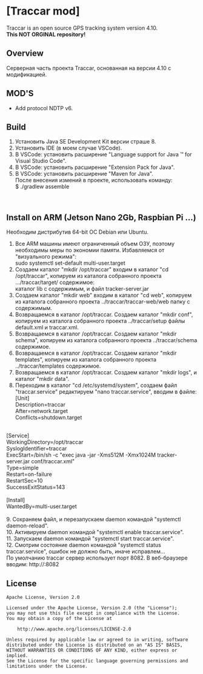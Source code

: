 # [Traccar mod]
Traccar is an open source GPS tracking system version 4.10. <br/>
<b>This NOT ORGINAL repository!</b><br/>

## Overview
Серверная часть проекта Traccar, основанная на версии 4.10 с модификацией.

## MOD'S

 -  Add protocol NDTP v6.

## Build
1. Установить Java SE Development Kit версии страше 8. <br/>
2. Установить IDE (в моем случае VSCode). <br/>
3. В VSCode: установить расширение "Language support for Java ™ for Visual Studio Code". <br/>
4. В VSCode: установить расширение "Extension Pack for Java". <br/>
5. В VSCode: установить расширение "Maven for Java". <br/>
После внесения измений в проекте, использовать команду: <br/>
$ ./gradlew assemble
<br/>

## Install on ARM (Jetson Nano 2Gb, Raspbian Pi ...)
Необходим дистрибутив 64-bit ОС Debian или Ubuntu.<br/>
1. Все ARM машины имеют ограниченный объем ОЗУ, поэтому необходимы меры по экономии памяти. Избавляемся от "визуального режима":<br/>
sudo systemctl set-default multi-user.target<br/>
2. Создаем каталог "mkdir /opt/traccar" входим в каталог "cd /opt/traccar", копируем из каталога собранного проекта .../traccar/target/ содержимое:<br/>
каталог lib с содержимым, и файл tracker-server.jar <br/>
3. Создаем каталог "mkdir web" входим в каталог "cd web", копируем из каталога собранного проекта ../traccar/traccar-web/web папку с содержимым.<br/>
4. Возвращаемся в каталог /opt/traccar. Создаем каталог "mkdir conf", копируем из каталога собранного проекта ../traccar/setup файлы default.xml и traccar.xml.<br/>
5. Возвращаемся в каталог /opt/traccar. Создаем каталог "mkdir schema", копируем из каталога собранного проекта ../traccar/schema содержимое.<br/>
6. Возвращаемся в каталог /opt/traccar. Создаем каталог "mkdir templates", копируем из каталога собранного проекта ../traccar/templates содержимое.<br/>
7. Возвращаемся в каталог /opt/traccar. Создаем каталог "mkdir logs", и каталог "mkdir data".<br/>
8. Переходим в каталог "cd /etc/systemd/system", создаем файл "traccar.service" редактируем "nano traccar.service", вводим в файле: <br/>
[Unit]<br/>
Description=traccar<br/>
After=network.target<br/>
Conflicts=shutdown.target<br/>
<br/>
[Service]<br/>
WorkingDirectory=/opt/traccar<br/>
SyslogIdentifier=traccar<br/>
ExecStart=/bin/sh -c "exec java -jar -Xms512M -Xmx1024M tracker-server.jar conf/traccar.xml"<br/>
Type=simple<br/>
Restart=on-failure<br/>
RestartSec=10<br/>
SuccessExitStatus=143<br/>
<br/>
[Install]<br/>
WantedBy=multi-user.target<br/>
<br/>
9. Сохраняем файл, и перезапускаем daemon командой "systemctl daemon-reload".<br/>
10. Активируем daemon командой "systemctl enable traccar.service".<br/>
11. Запускаем daemon командой "systemctl start traccar.service".<br/>
12. Смотрим состояние daemon командой "systemctl status traccar.service", ошибок не должно быть, иначе исправлем...<br/>
По умолчанию traccar сервер использует порт 8082. В веб-браузере вводим:  http://<ip_адрес_сервера>:8082<br/> 

## License

    Apache License, Version 2.0

    Licensed under the Apache License, Version 2.0 (the "License");
    you may not use this file except in compliance with the License.
    You may obtain a copy of the License at

        http://www.apache.org/licenses/LICENSE-2.0

    Unless required by applicable law or agreed to in writing, software
    distributed under the License is distributed on an "AS IS" BASIS,
    WITHOUT WARRANTIES OR CONDITIONS OF ANY KIND, either express or implied.
    See the License for the specific language governing permissions and
    limitations under the License.
